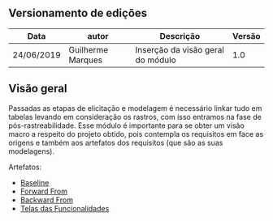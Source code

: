 ## Versionamento de edições
| Data           | autor                | Descrição                           |Versão|
|----------------|----------------------|-------------------------------------|------|
|   24/06/2019   | Guilherme Marques  | Inserção da visão geral do módulo | 1.0  |

## Visão geral
Passadas as etapas de elicitação e modelagem é necessário linkar tudo em tabelas levando em consideração os rastros, com isso entramos na fase de pós-rastreabilidade. Esse módulo é importante para se obter um visão macro a respeito do projeto obtido, pois contempla os requisitos em face as origens e também aos artefatos dos requisitos (que são as suas modelagens).

Artefatos:

- [Baseline](/baseline)
- [Forward From](forward_from.md)
- [Backward From](backward_from.md)
- [Telas das Funcionalidades](telas_das_funcionalidades.md)